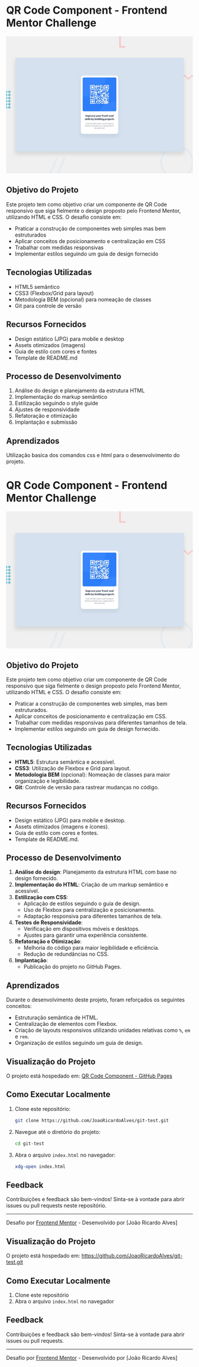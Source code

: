 # QR Code Component - Frontend Mentor Challenge

![Design preview for the QR code component coding challenge](./preview.jpg)

## Objetivo do Projeto

Este projeto tem como objetivo criar um componente de QR Code responsivo que siga fielmente o design proposto pelo Frontend Mentor, utilizando HTML e CSS. O desafio consiste em:

- Praticar a construção de componentes web simples mas bem estruturados
- Aplicar conceitos de posicionamento e centralização em CSS
- Trabalhar com medidas responsivas
- Implementar estilos seguindo um guia de design fornecido

## Tecnologias Utilizadas

- HTML5 semântico
- CSS3 (Flexbox/Grid para layout)
- Metodologia BEM (opcional) para nomeação de classes
- Git para controle de versão

## Recursos Fornecidos

- Design estático (JPG) para mobile e desktop
- Assets otimizados (imagens)
- Guia de estilo com cores e fontes
- Template de README.md

## Processo de Desenvolvimento

1. Análise do design e planejamento da estrutura HTML
2. Implementação do markup semântico
3. Estilização seguindo o style guide
4. Ajustes de responsividade
5. Refatoração e otimização
6. Implantação e submissão

## Aprendizados

Utilização basica dos comandos css e html para o desenvolvimento do projeto.
# QR Code Component - Frontend Mentor Challenge

![Design preview for the QR code component coding challenge](./preview.jpg)

## Objetivo do Projeto
Este projeto tem como objetivo criar um componente de QR Code responsivo que siga fielmente o design proposto pelo Frontend Mentor, utilizando HTML e CSS. O desafio consiste em:

- Praticar a construção de componentes web simples, mas bem estruturados.
- Aplicar conceitos de posicionamento e centralização em CSS.
- Trabalhar com medidas responsivas para diferentes tamanhos de tela.
- Implementar estilos seguindo um guia de design fornecido.

## Tecnologias Utilizadas

- **HTML5**: Estrutura semântica e acessível.
- **CSS3**: Utilização de Flexbox e Grid para layout.
- **Metodologia BEM** (opcional): Nomeação de classes para maior organização e legibilidade.
- **Git**: Controle de versão para rastrear mudanças no código.

## Recursos Fornecidos

- Design estático (JPG) para mobile e desktop.
- Assets otimizados (imagens e ícones).
- Guia de estilo com cores e fontes.
- Template de README.md.

## Processo de Desenvolvimento

1. **Análise do design**: Planejamento da estrutura HTML com base no design fornecido.
2. **Implementação do HTML**: Criação de um markup semântico e acessível.
3. **Estilização com CSS**:
   - Aplicação de estilos seguindo o guia de design.
   - Uso de Flexbox para centralização e posicionamento.
   - Adaptação responsiva para diferentes tamanhos de tela.
4. **Testes de Responsividade**:
   - Verificação em dispositivos móveis e desktops.
   - Ajustes para garantir uma experiência consistente.
5. **Refatoração e Otimização**:
   - Melhoria do código para maior legibilidade e eficiência.
   - Redução de redundâncias no CSS.
6. **Implantação**:
   - Publicação do projeto no GitHub Pages.

## Aprendizados

Durante o desenvolvimento deste projeto, foram reforçados os seguintes conceitos:

- Estruturação semântica de HTML.
- Centralização de elementos com Flexbox.
- Criação de layouts responsivos utilizando unidades relativas como `%`, `em` e `rem`.
- Organização de estilos seguindo um guia de design.

## Visualização do Projeto

O projeto está hospedado em: [QR Code Component - GitHub Pages](https://github.com/JoaoRicardoAlves/git-test.git)

## Como Executar Localmente

1. Clone este repositório:
   ```bash
   git clone https://github.com/JoaoRicardoAlves/git-test.git
   ```
2. Navegue até o diretório do projeto:
   ```bash
   cd git-test
   ```
3. Abra o arquivo `index.html` no navegador:
   ```bash
   xdg-open index.html
   ```

## Feedback

Contribuições e feedback são bem-vindos! Sinta-se à vontade para abrir issues ou pull requests neste repositório.

---

Desafio por [Frontend Mentor](https://www.frontendmentor.io) - Desenvolvido por [João Ricardo Alves]
## Visualização do Projeto

O projeto está hospedado em: https://github.com/JoaoRicardoAlves/git-test.git

## Como Executar Localmente

1. Clone este repositório
2. Abra o arquivo `index.html` no navegador

## Feedback

Contribuições e feedback são bem-vindos! Sinta-se à vontade para abrir issues ou pull requests.

---

Desafio por [Frontend Mentor](https://www.frontendmentor.io) - Desenvolvido por [João Ricardo Alves]
